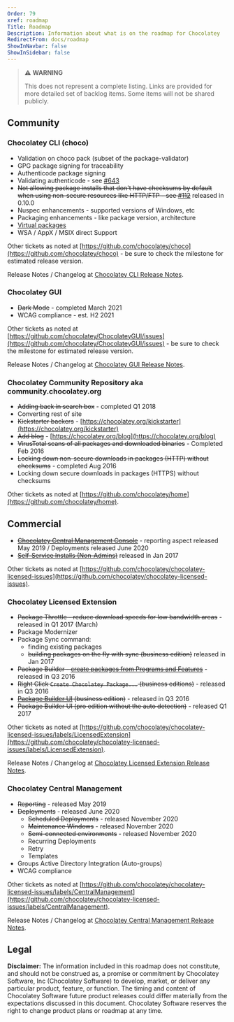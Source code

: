 ```yaml
---
Order: 79
xref: roadmap
Title: Roadmap
Description: Information about what is on the roadmap for Chocolatey
RedirectFrom: docs/roadmap
ShowInNavbar: false
ShowInSidebar: false
---
```


> :warning: **WARNING**
>
> This does not represent a complete listing. Links are provided for more detailed set of backlog items. Some items will not be shared publicly.

## Community

### Chocolatey CLI (choco)

- Validation on choco pack (subset of the package-validator)
- GPG package signing for traceability
- Authenticode package signing
- Validating authenticode - see [#643](https://github.com/chocolatey/choco/issues/643)
- ~~Not allowing package installs that don't have checksums by default when using non-secure resources like HTTP/FTP - see [#112](https://github.com/chocolatey/choco/issues/112)~~ released in 0.10.0
- Nuspec enhancements - supported versions of Windows, etc
- Packaging enhancements - like package version, architecture
- [Virtual packages](https://github.com/chocolatey/chocolatey/issues/7)
- WSA / AppX / MSIX direct Support

Other tickets as noted at [https://github.com/chocolatey/choco](https://github.com/chocolatey/choco) - be sure to check the milestone for estimated release version.

Release Notes / Changelog at [Chocolatey CLI Release Notes](xref:choco-release-notes).

### Chocolatey GUI

- ~~Dark Mode~~ - completed March 2021
- WCAG compliance - est. H2 2021

Other tickets as noted at [https://github.com/chocolatey/ChocolateyGUI/issues](https://github.com/chocolatey/ChocolateyGUI/issues) - be sure to check the milestone for estimated release version.

Release Notes / Changelog at [Chocolatey GUI Release Notes](xref:chocolateygui-release-notes).

### Chocolatey Community Repository aka community.chocolatey.org

- ~~Adding back in search box~~ - completed Q1 2018
- Converting rest of site
- ~~Kickstarter backers~~ - [https://chocolatey.org/kickstarter](https://chocolatey.org/kickstarter)
- ~~Add blog~~ - [https://chocolatey.org/blog](https://chocolatey.org/blog)
- ~~VirusTotal scans of all packages and downloaded binaries~~ - Completed Feb 2016
- ~~Locking down non-secure downloads in packages (HTTP) without checksums~~ - completed Aug 2016
- Locking down secure downloads in packages (HTTPS) without checksums

Other tickets as noted at [https://github.com/chocolatey/home](https://github.com/chocolatey/home).

## Commercial

- ~~[Chocolatey Central Management Console](xref:ccm)~~ - reporting aspect released May 2019 / Deployments released June 2020
- ~~[Self-Service Installs (Non-Admins)](xref:self-service-anywhere)~~ released in Jan 2017

Other tickets as noted at [https://github.com/chocolatey/chocolatey-licensed-issues](https://github.com/chocolatey/chocolatey-licensed-issues).

### Chocolatey Licensed Extension

- ~~Package Throttle - reduce download speeds for low bandwidth areas~~ - released in Q1 2017 (March)
- Package Modernizer
- Package Sync command:
  - finding existing packages
  - ~~building packages on the fly with sync (business edition)~~ released in Jan 2017
- ~~Package Builder - [create packages from Programs and Features](xref:package-builder#generate-packages-from-programs-and-features)~~ - released in Q3 2016
- ~~Right Click `Create Chocolatey Package...` (business editions)~~ - released in Q3 2016
- ~~[Package Builder UI](xref:package-builder#package-builder-ui) (business edition)~~ - released in Q3 2016
- ~~Package Builder UI (pro edition without the auto detection)~~ - released Q1 2017

Other tickets as noted at [https://github.com/chocolatey/chocolatey-licensed-issues/labels/LicensedExtension](https://github.com/chocolatey/chocolatey-licensed-issues/labels/LicensedExtension).

Release Notes / Changelog at [Chocolatey Licensed Extension Release Notes](xref:licensed-extension-release-notes).

### Chocolatey Central Management

- ~~Reporting~~ - released May 2019
- ~~Deployments~~ - released June 2020
  - ~~Scheduled Deployments~~ - released November 2020
  - ~~Maintenance Windows~~ - released November 2020
  - ~~Semi-connected environments~~ - released November 2020
  - Recurring Deployments
  - Retry
  - Templates
- Groups Active Directory Integration (Auto-groups)
- WCAG compliance

Other tickets as noted at [https://github.com/chocolatey/chocolatey-licensed-issues/labels/CentralManagement](https://github.com/chocolatey/chocolatey-licensed-issues/labels/CentralManagement).

Release Notes / Changelog at [Chocolatey Central Management Release Notes](xref:ccm-release-notes).

## Legal

**Disclaimer:** The information included in this roadmap does not constitute, and should not be construed as, a promise or commitment by Chocolatey Software, Inc (Chocolatey Software) to develop, market, or deliver any particular product, feature, or function. The timing and content of Chocolatey Software future product releases could differ materially from the expectations discussed in this document. Chocolatey Software reserves the right to change product plans or roadmap at any time.
